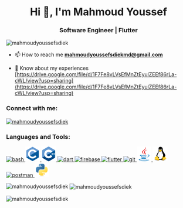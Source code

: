 <h1 align="center">Hi 👋, I'm Mahmoud Youssef</h1>
<h3 align="center">Software Engineer | Flutter</h3>

<p align="left"> <img src="https://komarev.com/ghpvc/?username=mahmoudyoussefsdiek&label=Profile%20views&color=0e75b6&style=flat" alt="mahmoudyoussefsdiek" /> </p>

- 📫 How to reach me **mahmoudyoussefsdiekmd@gmail.com**

- 📄 Know about my experiences [https://drive.google.com/file/d/1F7Fe8vLVsEfMnZtEyulZEEf86rLa-cWL/view?usp=sharing](https://drive.google.com/file/d/1F7Fe8vLVsEfMnZtEyulZEEf86rLa-cWL/view?usp=sharing)

<h3 align="left">Connect with me:</h3>
<p align="left">
<a href="https://linkedin.com/in/mahmoudyoussefsdiek" target="blank"><img align="center" src="https://raw.githubusercontent.com/rahuldkjain/github-profile-readme-generator/master/src/images/icons/Social/linked-in-alt.svg" alt="mahmoudyoussefsdiek" height="30" width="40" /></a>
</p>

<h3 align="left">Languages and Tools:</h3>
<p align="left"> <a href="https://www.gnu.org/software/bash/" target="_blank" rel="noreferrer"> <img src="https://www.vectorlogo.zone/logos/gnu_bash/gnu_bash-icon.svg" alt="bash" width="40" height="40"/> </a> <a href="https://www.cprogramming.com/" target="_blank" rel="noreferrer"> <img src="https://raw.githubusercontent.com/devicons/devicon/master/icons/c/c-original.svg" alt="c" width="40" height="40"/> </a> <a href="https://www.w3schools.com/cpp/" target="_blank" rel="noreferrer"> <img src="https://raw.githubusercontent.com/devicons/devicon/master/icons/cplusplus/cplusplus-original.svg" alt="cplusplus" width="40" height="40"/> </a> <a href="https://dart.dev" target="_blank" rel="noreferrer"> <img src="https://www.vectorlogo.zone/logos/dartlang/dartlang-icon.svg" alt="dart" width="40" height="40"/> </a> <a href="https://firebase.google.com/" target="_blank" rel="noreferrer"> <img src="https://www.vectorlogo.zone/logos/firebase/firebase-icon.svg" alt="firebase" width="40" height="40"/> </a> <a href="https://flutter.dev" target="_blank" rel="noreferrer"> <img src="https://www.vectorlogo.zone/logos/flutterio/flutterio-icon.svg" alt="flutter" width="40" height="40"/> </a> <a href="https://git-scm.com/" target="_blank" rel="noreferrer"> <img src="https://www.vectorlogo.zone/logos/git-scm/git-scm-icon.svg" alt="git" width="40" height="40"/> </a> <a href="https://www.java.com" target="_blank" rel="noreferrer"> <img src="https://raw.githubusercontent.com/devicons/devicon/master/icons/java/java-original.svg" alt="java" width="40" height="40"/> </a> <a href="https://www.linux.org/" target="_blank" rel="noreferrer"> <img src="https://raw.githubusercontent.com/devicons/devicon/master/icons/linux/linux-original.svg" alt="linux" width="40" height="40"/> </a> <a href="https://postman.com" target="_blank" rel="noreferrer"> <img src="https://www.vectorlogo.zone/logos/getpostman/getpostman-icon.svg" alt="postman" width="40" height="40"/> </a> <a href="https://www.python.org" target="_blank" rel="noreferrer"> <img src="https://raw.githubusercontent.com/devicons/devicon/master/icons/python/python-original.svg" alt="python" width="40" height="40"/> </a> </p>

<p><img align="left" src="https://github-readme-stats.vercel.app/api/top-langs?username=mahmoudyoussefsdiek&show_icons=true&locale=en&layout=compact" alt="mahmoudyoussefsdiek" /></p>

<p>&nbsp;<img align="center" src="https://github-readme-stats.vercel.app/api?username=mahmoudyoussefsdiek&show_icons=true&locale=en" alt="mahmoudyoussefsdiek" /></p>

<p><img align="center" src="https://github-readme-streak-stats.herokuapp.com/?user=mahmoudyoussefsdiek&" alt="mahmoudyoussefsdiek" /></p>
